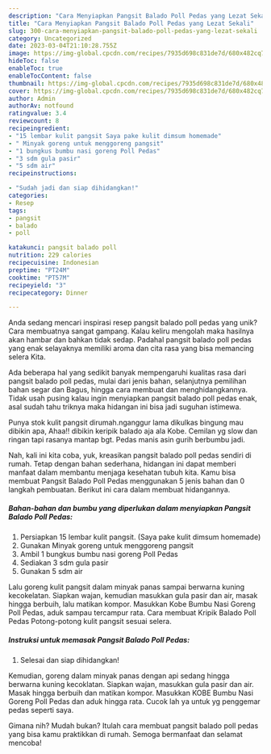 ```yaml
---
description: "Cara Menyiapkan Pangsit Balado Poll Pedas yang Lezat Sekali"
title: "Cara Menyiapkan Pangsit Balado Poll Pedas yang Lezat Sekali"
slug: 300-cara-menyiapkan-pangsit-balado-poll-pedas-yang-lezat-sekali
category: Uncategorized
date: 2023-03-04T21:10:28.755Z
image: https://img-global.cpcdn.com/recipes/7935d698c831de7d/680x482cq70/pangsit-balado-poll-pedas-foto-resep-utama.jpg
hideToc: false
enableToc: true
enableTocContent: false
thumbnail: https://img-global.cpcdn.com/recipes/7935d698c831de7d/680x482cq70/pangsit-balado-poll-pedas-foto-resep-utama.jpg
cover: https://img-global.cpcdn.com/recipes/7935d698c831de7d/680x482cq70/pangsit-balado-poll-pedas-foto-resep-utama.jpg
author: Admin
authorAv: notfound
ratingvalue: 3.4
reviewcount: 8
recipeingredient:
- "15 lembar kulit pangsit Saya pake kulit dimsum homemade"
- " Minyak goreng untuk menggoreng pangsit"
- "1 bungkus bumbu nasi goreng Poll Pedas"
- "3 sdm gula pasir"
- "5 sdm air"
recipeinstructions:

- "Sudah jadi dan siap dihidangkan!"
categories:
- Resep
tags:
- pangsit
- balado
- poll

katakunci: pangsit balado poll 
nutrition: 229 calories
recipecuisine: Indonesian
preptime: "PT24M"
cooktime: "PT57M"
recipeyield: "3"
recipecategory: Dinner

---
```





Anda sedang mencari inspirasi resep pangsit balado poll pedas yang unik? Cara membuatnya sangat gampang. Kalau keliru mengolah maka hasilnya akan hambar dan bahkan tidak sedap. Padahal pangsit balado poll pedas yang enak selayaknya memiliki aroma dan cita rasa yang bisa memancing selera Kita.





Ada beberapa hal yang sedikit banyak mempengaruhi kualitas rasa dari pangsit balado poll pedas, mulai dari jenis bahan, selanjutnya pemilihan bahan segar dan Bagus, hingga cara membuat dan menghidangkannya. Tidak usah pusing kalau ingin menyiapkan pangsit balado poll pedas enak,      asal sudah tahu triknya maka hidangan ini bisa jadi suguhan istimewa.














Punya stok kulit pangsit dirumah.nganggur lama dikulkas bingung mau dibikin apa, Ahaa!! dibikin keripik balado aja ala Kobe. Cemilan yg slow dan ringan tapi rasanya mantap bgt. Pedas manis asin gurih berbumbu jadi.






Nah, kali ini kita coba, yuk, kreasikan pangsit balado poll pedas sendiri di rumah. Tetap dengan bahan sederhana, hidangan ini dapat memberi manfaat dalam membantu menjaga kesehatan tubuh kita. Kamu bisa membuat Pangsit Balado Poll Pedas menggunakan 5 jenis bahan dan 0 langkah pembuatan. Berikut ini cara dalam membuat hidangannya.

<!--inarticleads1-->

##### Bahan-bahan dan bumbu yang diperlukan dalam menyiapkan Pangsit Balado Poll Pedas:

1. Persiapkan 15 lembar kulit pangsit. (Saya pake kulit dimsum homemade)
1. Gunakan  Minyak goreng untuk menggoreng pangsit
1. Ambil 1 bungkus bumbu nasi goreng Poll Pedas
1. Sediakan 3 sdm gula pasir
1. Gunakan 5 sdm air


Lalu goreng kulit pangsit dalam minyak panas sampai berwarna kuning kecokelatan. Siapkan wajan, kemudian masukkan gula pasir dan air, masak hingga berbuih, lalu matikan kompor. Masukkan Kobe Bumbu Nasi Goreng Poll Pedas, aduk sampau tercampur rata. Cara membuat Kripik Balado Poll Pedas Potong-potong kulit pangsit sesuai selera. 

<!--inarticleads2-->

##### Instruksi untuk memasak Pangsit Balado Poll Pedas:


1. Selesai dan siap dihidangkan!

Kemudian, goreng dalam minyak panas dengan api sedang hingga berwarna kuning kecoklatan. Siapkan wajan, masukkan gula pasir dan air. Masak hingga berbuih dan matikan kompor. Masukkan KOBE Bumbu Nasi Goreng Poll Pedas dan aduk hingga rata. Cucok lah ya untuk yg penggemar pedas seperti saya. 

Gimana nih? Mudah bukan? Itulah cara membuat pangsit balado poll pedas yang bisa kamu praktikkan di rumah. Semoga bermanfaat dan selamat mencoba!
